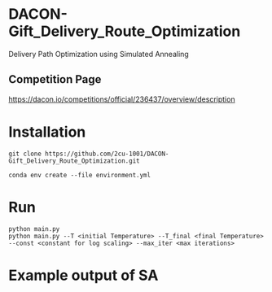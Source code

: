 # DACON-Gift_Delivery_Route_Optimization #
Delivery Path Optimization using Simulated Annealing


## Competition Page ##

https://dacon.io/competitions/official/236437/overview/description


# Installation #

    git clone https://github.com/2cu-1001/DACON-Gift_Delivery_Route_Optimization.git
    
    conda env create --file environment.yml



# Run #

    python main.py
    python main.py --T <initial Temperature> --T_final <final Temperature> --const <constant for log scaling> --max_iter <max iterations>


# Example output of SA #
